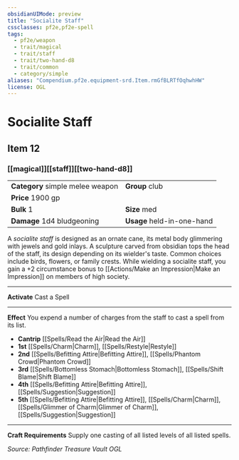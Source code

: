 ```yaml
---
obsidianUIMode: preview
title: "Socialite Staff"
cssclasses: pf2e,pf2e-spell
tags:
  - pf2e/weapon
  - trait/magical
  - trait/staff
  - trait/two-hand-d8
  - trait/common
  - category/simple
aliases: "Compendium.pf2e.equipment-srd.Item.rmGfBLRTfOqhwhHW"
license: OGL
---
```

# Socialite Staff
## Item 12
### [[magical]][[staff]][[two-hand-d8]]

|  |  |
| -- | -- |
| **Category** simple melee weapon | **Group** club |
| **Price** 1900 gp |  |
| **Bulk** 1 | **Size** med |
| **Damage** 1d4 bludgeoning  | **Usage** held-in-one-hand |



A _socialite staff_ is designed as an ornate cane, its metal body glimmering with jewels and gold inlays. A sculpture carved from obsidian tops the head of the staff, its design depending on its wielder's taste. Common choices include birds, flowers, or family crests. While wielding a socialite staff, you gain a +2 circumstance bonus to [[Actions/Make an Impression|Make an Impression]] on members of high society.

* * *

**Activate** Cast a Spell

* * *

**Effect** You expend a number of charges from the staff to cast a spell from its list.

*   **Cantrip** [[Spells/Read the Air|Read the Air]]
*   **1st** [[Spells/Charm|Charm]], [[Spells/Restyle|Restyle]]
*   **2nd** [[Spells/Befitting Attire|Befitting Attire]], [[Spells/Phantom Crowd|Phantom Crowd]]
*   **3rd** [[Spells/Bottomless Stomach|Bottomless Stomach]], [[Spells/Shift Blame|Shift Blame]]
*   **4th** [[Spells/Befitting Attire|Befitting Attire]], [[Spells/Suggestion|Suggestion]]
*   **5th** [[Spells/Befitting Attire|Befitting Attire]], [[Spells/Charm|Charm]], [[Spells/Glimmer of Charm|Glimmer of Charm]], [[Spells/Suggestion|Suggestion]]

* * *

**Craft Requirements** Supply one casting of all listed levels of all listed spells.

*Source: Pathfinder Treasure Vault*
*OGL*